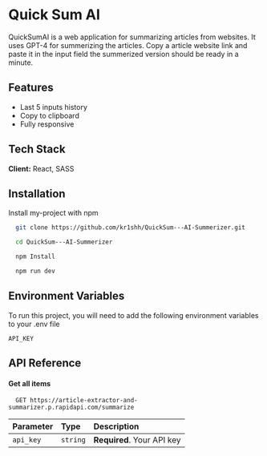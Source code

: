 
# Quick Sum AI

QuickSumAI is a web application for summarizing articles from websites.
It uses GPT-4 for summerizing the articles. Copy a article website link and paste it in the input field the summerized version should be ready in a minute.


## Features

- Last 5 inputs history
- Copy to clipboard
- Fully responsive


## Tech Stack

**Client:** React, SASS



## Installation

Install my-project with npm

```bash
  git clone https://github.com/kr1shh/QuickSum---AI-Summerizer.git
```
```bash
  cd QuickSum---AI-Summerizer
```
```bash
  npm Install
```
```bash
  npm run dev
```
    
## Environment Variables

To run this project, you will need to add the following environment variables to your .env file

`API_KEY`



## API Reference

#### Get all items

```http
  GET https://article-extractor-and-summarizer.p.rapidapi.com/summarize
```

| Parameter | Type     | Description                |
| :-------- | :------- | :------------------------- |
| `api_key` | `string` | **Required**. Your API key |

